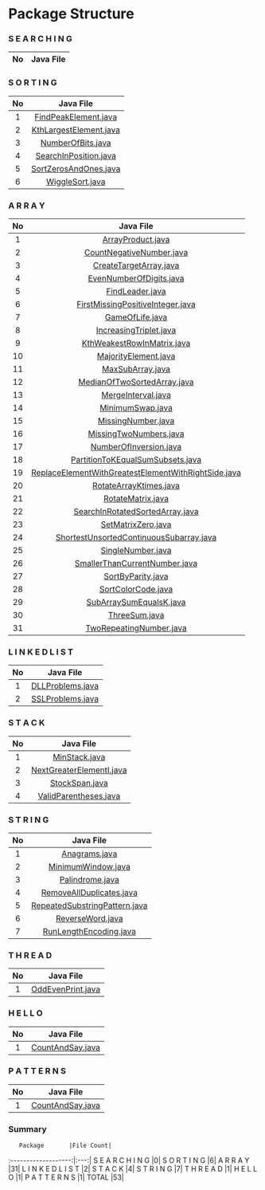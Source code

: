 # Package Structure

### S E A R C H I N G

No|Java File|
:---:|:---:|

### S O R T I N G

No|Java File|
:---:|:---:|
1|[FindPeakElement.java](https://github.com/ganeshannt/LetsImplementTheDSA/tree/master/src/main/java/com/practise/algorithm/sorting/problem/FindPeakElement.java)|
2|[KthLargestElement.java](https://github.com/ganeshannt/LetsImplementTheDSA/tree/master/src/main/java/com/practise/algorithm/sorting/problem/KthLargestElement.java)|
3|[NumberOfBits.java](https://github.com/ganeshannt/LetsImplementTheDSA/tree/master/src/main/java/com/practise/algorithm/sorting/problem/NumberOfBits.java)|
4|[SearchInPosition.java](https://github.com/ganeshannt/LetsImplementTheDSA/tree/master/src/main/java/com/practise/algorithm/sorting/problem/SearchInPosition.java)|
5|[SortZerosAndOnes.java](https://github.com/ganeshannt/LetsImplementTheDSA/tree/master/src/main/java/com/practise/algorithm/sorting/problem/SortZerosAndOnes.java)|
6|[WiggleSort.java](https://github.com/ganeshannt/LetsImplementTheDSA/tree/master/src/main/java/com/practise/algorithm/sorting/problem/WiggleSort.java)|

### A R R A Y

No|Java File|
:---:|:---:|
1|[ArrayProduct.java](https://github.com/ganeshannt/LetsImplementTheDSA/tree/master/src/main/java/com/practise/ds/array/problem/ArrayProduct.java)|
2|[CountNegativeNumber.java](https://github.com/ganeshannt/LetsImplementTheDSA/tree/master/src/main/java/com/practise/ds/array/problem/CountNegativeNumber.java)|
3|[CreateTargetArray.java](https://github.com/ganeshannt/LetsImplementTheDSA/tree/master/src/main/java/com/practise/ds/array/problem/CreateTargetArray.java)|
4|[EvenNumberOfDigits.java](https://github.com/ganeshannt/LetsImplementTheDSA/tree/master/src/main/java/com/practise/ds/array/problem/EvenNumberOfDigits.java)|
5|[FindLeader.java](https://github.com/ganeshannt/LetsImplementTheDSA/tree/master/src/main/java/com/practise/ds/array/problem/FindLeader.java)|
6|[FirstMissingPositiveInteger.java](https://github.com/ganeshannt/LetsImplementTheDSA/tree/master/src/main/java/com/practise/ds/array/problem/FirstMissingPositiveInteger.java)|
7|[GameOfLife.java](https://github.com/ganeshannt/LetsImplementTheDSA/tree/master/src/main/java/com/practise/ds/array/problem/GameOfLife.java)|
8|[IncreasingTriplet.java](https://github.com/ganeshannt/LetsImplementTheDSA/tree/master/src/main/java/com/practise/ds/array/problem/IncreasingTriplet.java)|
9|[KthWeakestRowInMatrix.java](https://github.com/ganeshannt/LetsImplementTheDSA/tree/master/src/main/java/com/practise/ds/array/problem/KthWeakestRowInMatrix.java)|
10|[MajorityElement.java](https://github.com/ganeshannt/LetsImplementTheDSA/tree/master/src/main/java/com/practise/ds/array/problem/MajorityElement.java)|
11|[MaxSubArray.java](https://github.com/ganeshannt/LetsImplementTheDSA/tree/master/src/main/java/com/practise/ds/array/problem/MaxSubArray.java)|
12|[MedianOfTwoSortedArray.java](https://github.com/ganeshannt/LetsImplementTheDSA/tree/master/src/main/java/com/practise/ds/array/problem/MedianOfTwoSortedArray.java)|
13|[MergeInterval.java](https://github.com/ganeshannt/LetsImplementTheDSA/tree/master/src/main/java/com/practise/ds/array/problem/MergeInterval.java)|
14|[MinimumSwap.java](https://github.com/ganeshannt/LetsImplementTheDSA/tree/master/src/main/java/com/practise/ds/array/problem/MinimumSwap.java)|
15|[MissingNumber.java](https://github.com/ganeshannt/LetsImplementTheDSA/tree/master/src/main/java/com/practise/ds/array/problem/MissingNumber.java)|
16|[MissingTwoNumbers.java](https://github.com/ganeshannt/LetsImplementTheDSA/tree/master/src/main/java/com/practise/ds/array/problem/MissingTwoNumbers.java)|
17|[NumberOfInversion.java](https://github.com/ganeshannt/LetsImplementTheDSA/tree/master/src/main/java/com/practise/ds/array/problem/NumberOfInversion.java)|
18|[PartitionToKEqualSumSubsets.java](https://github.com/ganeshannt/LetsImplementTheDSA/tree/master/src/main/java/com/practise/ds/array/problem/PartitionToKEqualSumSubsets.java)|
19|[ReplaceElementWithGreatestElementWithRightSide.java](https://github.com/ganeshannt/LetsImplementTheDSA/tree/master/src/main/java/com/practise/ds/array/problem/ReplaceElementWithGreatestElementWithRightSide.java)|
20|[RotateArrayKtimes.java](https://github.com/ganeshannt/LetsImplementTheDSA/tree/master/src/main/java/com/practise/ds/array/problem/RotateArrayKtimes.java)|
21|[RotateMatrix.java](https://github.com/ganeshannt/LetsImplementTheDSA/tree/master/src/main/java/com/practise/ds/array/problem/RotateMatrix.java)|
22|[SearchInRotatedSortedArray.java](https://github.com/ganeshannt/LetsImplementTheDSA/tree/master/src/main/java/com/practise/ds/array/problem/SearchInRotatedSortedArray.java)|
23|[SetMatrixZero.java](https://github.com/ganeshannt/LetsImplementTheDSA/tree/master/src/main/java/com/practise/ds/array/problem/SetMatrixZero.java)|
24|[ShortestUnsortedContinuousSubarray.java](https://github.com/ganeshannt/LetsImplementTheDSA/tree/master/src/main/java/com/practise/ds/array/problem/ShortestUnsortedContinuousSubarray.java)|
25|[SingleNumber.java](https://github.com/ganeshannt/LetsImplementTheDSA/tree/master/src/main/java/com/practise/ds/array/problem/SingleNumber.java)|
26|[SmallerThanCurrentNumber.java](https://github.com/ganeshannt/LetsImplementTheDSA/tree/master/src/main/java/com/practise/ds/array/problem/SmallerThanCurrentNumber.java)|
27|[SortByParity.java](https://github.com/ganeshannt/LetsImplementTheDSA/tree/master/src/main/java/com/practise/ds/array/problem/SortByParity.java)|
28|[SortColorCode.java](https://github.com/ganeshannt/LetsImplementTheDSA/tree/master/src/main/java/com/practise/ds/array/problem/SortColorCode.java)|
29|[SubArraySumEqualsK.java](https://github.com/ganeshannt/LetsImplementTheDSA/tree/master/src/main/java/com/practise/ds/array/problem/SubArraySumEqualsK.java)|
30|[ThreeSum.java](https://github.com/ganeshannt/LetsImplementTheDSA/tree/master/src/main/java/com/practise/ds/array/problem/ThreeSum.java)|
31|[TwoRepeatingNumber.java](https://github.com/ganeshannt/LetsImplementTheDSA/tree/master/src/main/java/com/practise/ds/array/problem/TwoRepeatingNumber.java)|

### L I N K E D L I S T

No|Java File|
:---:|:---:|
1|[DLLProblems.java](https://github.com/ganeshannt/LetsImplementTheDSA/tree/master/src/main/java/com/practise/ds/linkedlist/problem/DLLProblems.java)|
2|[SSLProblems.java](https://github.com/ganeshannt/LetsImplementTheDSA/tree/master/src/main/java/com/practise/ds/linkedlist/problem/SSLProblems.java)|

### S T A C K

No|Java File|
:---:|:---:|
1|[MinStack.java](https://github.com/ganeshannt/LetsImplementTheDSA/tree/master/src/main/java/com/practise/ds/stack/problem/MinStack.java)|
2|[NextGreaterElementI.java](https://github.com/ganeshannt/LetsImplementTheDSA/tree/master/src/main/java/com/practise/ds/stack/problem/NextGreaterElementI.java)|
3|[StockSpan.java](https://github.com/ganeshannt/LetsImplementTheDSA/tree/master/src/main/java/com/practise/ds/stack/problem/StockSpan.java)|
4|[ValidParentheses.java](https://github.com/ganeshannt/LetsImplementTheDSA/tree/master/src/main/java/com/practise/ds/stack/problem/ValidParentheses.java)|

### S T R I N G

No|Java File|
:---:|:---:|
1|[Anagrams.java](https://github.com/ganeshannt/LetsImplementTheDSA/tree/master/src/main/java/com/practise/ds/string/problem/Anagrams.java)|
2|[MinimumWindow.java](https://github.com/ganeshannt/LetsImplementTheDSA/tree/master/src/main/java/com/practise/ds/string/problem/MinimumWindow.java)|
3|[Palindrome.java](https://github.com/ganeshannt/LetsImplementTheDSA/tree/master/src/main/java/com/practise/ds/string/problem/Palindrome.java)|
4|[RemoveAllDuplicates.java](https://github.com/ganeshannt/LetsImplementTheDSA/tree/master/src/main/java/com/practise/ds/string/problem/RemoveAllDuplicates.java)|
5|[RepeatedSubstringPattern.java](https://github.com/ganeshannt/LetsImplementTheDSA/tree/master/src/main/java/com/practise/ds/string/problem/RepeatedSubstringPattern.java)|
6|[ReverseWord.java](https://github.com/ganeshannt/LetsImplementTheDSA/tree/master/src/main/java/com/practise/ds/string/problem/ReverseWord.java)|
7|[RunLengthEncoding.java](https://github.com/ganeshannt/LetsImplementTheDSA/tree/master/src/main/java/com/practise/ds/string/problem/RunLengthEncoding.java)|

### T H R E A D

No|Java File|
:---:|:---:|
1|[OddEvenPrint.java](https://github.com/ganeshannt/LetsImplementTheDSA/tree/master/src/main/java/com/practise/java/thread/problem/OddEvenPrint.java)|

### H E L L O

No|Java File|
:---:|:---:|
1|[CountAndSay.java](https://github.com/ganeshannt/LetsImplementTheDSA/tree/master/src/main/java/com/practise/ps/hello/CountAndSay.java)|

### P A T T E R N S

No|Java File|
:---:|:---:|
1|[CountAndSay.java](https://github.com/ganeshannt/LetsImplementTheDSA/tree/master/src/main/java/com/practise/ps/patterns/CountAndSay.java)|

### Summary

       Package       |File Count|
:-------------------:|:---:|
  S E A R C H I N G  |0|
    S O R T I N G    |6|
      A R R A Y      |31|
 L I N K E D L I S T |2|
      S T A C K      |4|
     S T R I N G     |7|
     T H R E A D     |1|
      H E L L O      |1|
   P A T T E R N S   |1|
        TOTAL        |53|
